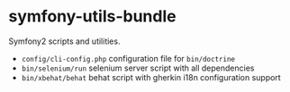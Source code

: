 symfony-utils-bundle
====================

Symfony2 scripts and utilities.

 * ``config/cli-config.php`` configuration file for ``bin/doctrine``
 * ``bin/selenium/run`` selenium server script with all dependencies
 * ``bin/xbehat/behat`` behat script with gherkin i18n configuration support